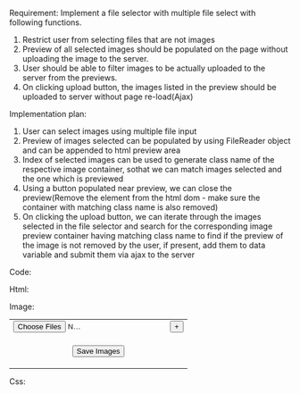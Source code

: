 Requirement: Implement a file selector with multiple file select with following functions.
1. Restrict user from selecting files that are not images
1. Preview of all selected images should be populated on the page without uploading the image to the server.
2. User should be able to  filter images to be actually uploaded to the server from the previews.
3. On clicking upload button, the images listed in the preview should be uploaded to server without page re-load(Ajax)

Implementation plan: 
1. User can select images using multiple file input 
2. Preview of images selected can be  populated by using FileReader object and can be appended to html preview area
3. Index of selected images can be used to generate class name of the respective image container, sothat we can match images selected and the one which is previewed
4. Using a button populated near preview, we can close the preview(Remove the element from the html dom - make sure the container with matching class name is also removed)
5. On clicking the upload button, we can iterate through the images selected in the file selector and search for the corresponding image preview container having matching class name to find if the preview of the image is not removed by the user, if present, add them to data variable and submit them via ajax to the server


Code:

Html:
<p>
<label for="image_uploader_multiple">Image:</label>
</p>
<form>
<table width="70%" id="multi_file_uploader">
	<tbody>
		<tr class="imageSelectorContainer">
			<td valign="top">
				<input type="file" name="image_uploader_multiple[]" value="" class="multipleImageFileInput" style="width:50%" onchange="show_image_preview(this);" accept="image/*" multiple="">
				<table class="imagePreviewTable"></table>
			</td>
			<td valign="top" align="right">
				<input type="button" value="X" title="Remove" class="removeButton" style="display:none;" onclick="remove_file_uploader(this)">
			</td>
			<td valign="top"><input type="button" value="+" title="Add" class="addButton" style="" onclick="add_new_file_uploader(this)"> </td>
		</tr>
		<tr>
			<td colspan="3" class="buttonBox">
				<input type="submit" value="Save Images">
			</td>
		</tr>
	</tbody>
</table>
</form>
<div class="overlay">
<div class="overlay_content">Saving....<br /><img src="spinner.gif" /></div>
</div>

Css:
<style type="text/css">
.buttonBox{
	padding: 20px;
	text-align: center;
}
.imagePreviewTable{
	border: 1px solid #000;
	display: none;
}
.overlay {
    position:absolute; top:0; left:0; right:0; bottom:0; background-color:rgba(0, 0, 0, 0.85); background: url(data:;base64,iVBORw0KGgoAAAANSUhEUgAAAAIAAAACCAYAAABytg0kAAAAAXNSR0IArs4c6QAAAARnQU1BAACxjwv8YQUAAAAgY0hSTQAAeiYAAICEAAD6AAAAgOgAAHUwAADqYAAAOpgAABdwnLpRPAAAABl0RVh0U29mdHdhcmUAUGFpbnQuTkVUIHYzLjUuNUmK/OAAAAATSURBVBhXY2RgYNgHxGAAYuwDAA78AjwwRoQYAAAAAElFTkSuQmCC) repeat scroll transparent\9; /* ie fallback png background image */ z-index:9999; color:white; text-align:center; height:5000px; display:none;
}
.overlay_content{
    padding:300px;
}

